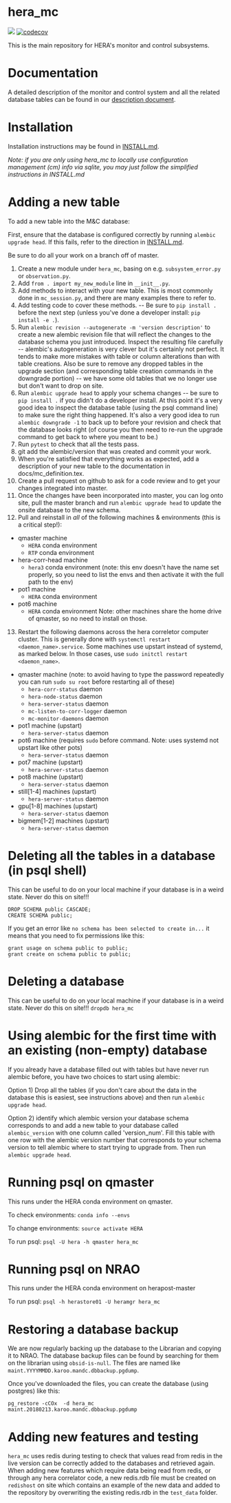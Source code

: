 # hera_mc

![](https://github.com/HERA-Team/hera_mc/workflows/Run%20Tests/badge.svg?branch=master)
[![codecov](https://codecov.io/gh/HERA-Team/hera_mc/branch/master/graph/badge.svg)](https://codecov.io/gh/HERA-Team/hera_mc)

This is the main repository for HERA's monitor and control subsystems.

# Documentation
A detailed description of the monitor and control system and all the
related database tables can be found in our
[description document](docs/mc_definition.pdf).

# Installation
Installation instructions may be found in [INSTALL.md](./INSTALL.md).

*Note:  if you are only using hera_mc to locally use configuration management (cm) info via sqlite, you may just follow the simplified instructions in INSTALL.md*



# Adding a new table

To add a new table into the M&C database:

First, ensure that the database is configured correctly by running `alembic upgrade head`. If this fails, refer to the direction in [INSTALL.md](./INSTALL.md).

Be sure to do all your work on a branch off of master.

1. Create a new module under `hera_mc`, basing on e.g. `subsystem_error.py` or `observation.py`.
2. Add `from . import my_new_module` line in `__init__.py`.
3. Add methods to interact with your new table. This is most commonly done in
`mc_session.py`, and there are many examples there to refer to.
4. Add testing code to cover these methods. -- Be sure to `pip install .` before
the next step (unless you've done a developer install: `pip install -e .`).
5. Run `alembic revision --autogenerate -m 'version description'` to create a
new alembic revision file that will reflect the changes to the database schema
you just introduced. Inspect the resulting file carefully -- alembic's
autogeneration is very clever but it's certainly not perfect. It tends to make
more mistakes with table or column alterations than with table creations. Also
be sure to remove any dropped tables in the upgrade section (and corresponding
  table creation commands in the downgrade portion) -- we have some old tables
  that we no longer use but don't want to drop on site.
6. Run `alembic upgrade head` to apply your schema changes -- be sure to
`pip install .` if you didn't do a developer install. At this point it's a very
good idea to inspect the database table (using the psql command line) to make
sure the right thing happened. It's also a very good idea to run
`alembic downgrade -1` to back up to before your revision and check that the
database looks right (of course you then need to re-run the upgrade command to
  get back to where you meant to be.)
7. Run `pytest` to check that all the tests pass.
8. git add the alembic/version that was created and commit your work.
9. When you're satisfied that everything works as expected, add a description
of your new table to the documentation in docs/mc_definition.tex.
10. Create a pull request on github to ask for a code review and to get your
changes integrated into master.
11. Once the changes have been incorporated into master, you can log onto site,
pull the master branch and run `alembic upgrade head` to update the onsite
database to the new schema.
12. Pull and reinstall in *all* of the following machines & environments
(this is a critical step!):

  - qmaster machine
    - `HERA` conda environment
    - `RTP` conda environment
  - hera-corr-head machine
    - `hera3` conda environment (note: this env doesn't have the name set properly, so you need to list the envs and then activate it with the full path to the env)
  - pot1 machine
    - `HERA` conda environment
  - pot6 machine
    - `HERA` conda environment
  Note: other machines share the home drive of qmaster, so no need to install on those.

13. Restart the following daemons across the hera correletor computer cluster.
This is generally done with `systemctl restart <daemon_name>.service`. Some
machines use upstart instead of systemd, as marked below. In those cases, use
`sudo initctl restart <daemon_name>`.

  - qmaster machine (note: to avoid having to type the password repeatedly you can run `sudo su root` before restarting all of these)
    - `hera-corr-status` daemon
    - `hera-node-status` daemon
    - `hera-server-status` daemon
    - `mc-listen-to-corr-logger` daemon
    - `mc-monitor-daemons` daemon
  - pot1 machine (upstart)
    - `hera-server-status` daemon
  - pot6 machine (requires `sudo` before command. Note: uses systemd not upstart like other pots)
    - `hera-server-status` daemon
  - pot7 machine (upstart)
    - `hera-server-status` daemon
  - pot8 machine (upstart)
    - `hera-server-status` daemon
  - still[1-4] machines (upstart)
    - `hera-server-status` daemon
  - gpu[1-8] machines (upstart)
    - `hera-server-status` daemon
  - bigmem[1-2] machines (upstart)
    - `hera-server-status` daemon

# Deleting all the tables in a database (in psql shell)
This can be useful to do on your local machine if your database is in a weird state. Never do this on site!!!
```
DROP SCHEMA public CASCADE;
CREATE SCHEMA public;
```
If you get an error like `no schema has been selected to create in...` it means that you need to fix permissions like this:
```
grant usage on schema public to public;
grant create on schema public to public;
```

# Deleting a database
This can be useful to do on your local machine if your database is in a weird state. Never do this on site!!!
`dropdb hera_mc`

# Using alembic for the first time with an existing (non-empty) database
If you already have a database filled out with tables but have never run alembic before, you have two choices to start using alembic:

Option 1) Drop all the tables (if you don't care about the data in the database this is easiest, see instructions above) and then run `alembic upgrade head`.

Option 2) identify which alembic version your database schema corresponds to and add a new table to your database called `alembic_version` with one column called 'version_num'. Fill this table with one row with the alembic version number that corresponds to your schema version to tell alembic where to start trying to upgrade from. Then run `alembic upgrade head`.

# Running psql on qmaster

This runs under the HERA conda environment on qmaster.  

To check environments: `conda info --envs`

To change environments:  `source activate HERA`

To run psql:  `psql -U hera -h qmaster hera_mc`

# Running psql on NRAO

This runs under the HERA conda environment on herapost-master

To run psql: `psql -h herastore01 -U heramgr hera_mc`

# Restoring a database backup

We are now regularly backing up the database to the Librarian and copying it to NRAO. The database backup files can be found by searching for them on the librarian using `obsid-is-null`. The files are named like `maint.YYYYMMDD.karoo.mandc.dbbackup.pgdump`.

Once you've downloaded the files, you can create the database (using postgres) like this:

`pg_restore -cCOx  -d hera_mc  maint.20180213.karoo.mandc.dbbackup.pgdump`

# Adding new features and testing

`hera_mc` uses redis during testing to check that values read from redis in the live version can be correctly added to the databases and retrieved again. When adding new features which require data being read from redis, or through any hera correlator code, a new redis.rdb file must be created on `redishost` on site which contains an example of the new data and added to the repository by overwriting the existing redis.rdb in the `test_data` folder.
